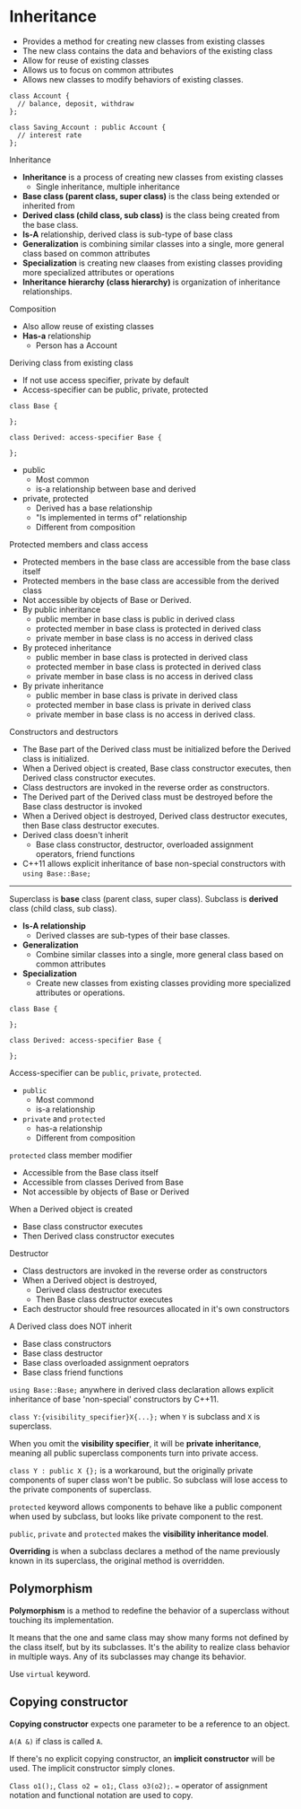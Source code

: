 # Inheritance

- Provides a method for creating new classes from existing classes
- The new class contains the data and behaviors of the existing class
- Allow for reuse of existing classes
- Allows us to focus on common attributes
- Allows new classes to modify behaviors of existing classes.

```
class Account {
  // balance, deposit, withdraw
};

class Saving_Account : public Account {
  // interest rate
};
```

Inheritance
- **Inheritance** is a process of creating new classes from existing classes
  - Single inheritance, multiple inheritance
- **Base class (parent class, super class)** is the class being extended or inherited from
- **Derived class (child class, sub class)** is the class being created from the base class.
- **Is-A** relationship, derived class is sub-type of base class
- **Generalization** is combining similar classes into a single, more general class based on common attributes
- **Specialization** is creating new claases from existing classes providing more specialized attributes or operations
- **Inheritance hierarchy (class hierarchy)** is organization of inheritance relationships.

Composition
- Also allow reuse of existing classes
- **Has-a** relationship
  - Person has a Account

Deriving class from existing class
- If not use access specifier, private by default
- Access-specifier can be public, private, protected
```
class Base {

};

class Derived: access-specifier Base {

};
```
- public
  - Most common
  - is-a relationship between base and derived
- private, protected
  - Derived has a base relationship
  - "Is implemented in terms of" relationship
  - Different from composition

Protected members and class access
- Protected members in the base class are accessible from the base class itself
- Protected members in the base class are accessible from the derived class
- Not accessible by objects of Base or Derived.
- By public inheritance
  - public member in base class is public in derived class
  - protected member in base class is protected in derived class
  - private member in base class is no access in derived class
- By proteced inheritance
  - public member in base class is protected in derived class
  - protected member in base class is protected in derived class
  - private member in base class is no access in derived class
- By private inheritance
  - public member in base class is private in derived class
  - protected member in base class is private in derived class
  - private member in base class is no access in derived class.

Constructors and destructors
- The Base part of the Derived class must be initialized before the Derived class is initialized.
- When a Derived object is created, Base class constructor executes, then Derived class constructor executes.
- Class destructors are invoked in the reverse order as constructors.
- The Derived part of the Derived class must be destroyed before the Base class destructor is invoked
- When a Derived object is destroyed, Derived class destructor executes, then Base class destructor executes.
- Derived class doesn't inherit
  - Base class constructor, destructor, overloaded assignment operators, friend functions
- C++11 allows explicit inheritance of base non-special constructors with `using Base::Base;`




----------------------

Superclass is **base** class (parent class, super class). Subclass is **derived** class (child class, sub class).

- **Is-A relationship**
  - Derived classes are sub-types of their base classes.
- **Generalization**
  - Combine similar classes into a single, more general class based on common attributes
- **Specialization**
  - Create new classes from existing classes providing more specialized attributes or operations.

```
class Base {

};

class Derived: access-specifier Base {

};
```

Access-specifier can be `public`, `private`, `protected`.

- `public`
  - Most commond
  - is-a relationship
- `private` and `protected`
  - has-a relationship
  - Different from composition

`protected` class member modifier
- Accessible from the Base class itself
- Accessible from classes Derived from Base
- Not accessible by objects of Base or Derived

When a Derived object is created
- Base class constructor executes
- Then Derived class constructor executes

Destructor
- Class destructors are invoked in the reverse order as constructors
- When a Derived object is destroyed,
  - Derived class destructor executes
  - Then Base class destructor executes
- Each destructor should free resources allocated in it's own constructors

A Derived class does NOT inherit
- Base class constructors
- Base class destructor
- Base class overloaded assignment oeprators
- Base class friend functions

`using Base::Base;` anywhere in derived class declaration allows explicit inheritance of base 'non-special' constructors by C++11.

`class Y:{visibility_specifier}X{...};` when `Y` is subclass and `X` is superclass.

When you omit the **visibility specifier**, it will be **private inheritance**, meaning all public superclass components turn into private access.

`class Y : public X {};` is a workaround, but the originally private components of super class won't be public. So subclass will lose access to the private components of superclass.

`protected` keyword allows components to behave like a public component when used by subclass, but looks like private component to the rest.

`public`, `private` and `protected` makes the **visibility inheritance model**.

**Overriding** is when a subclass declares a method of the name previously known in its superclass, the original method is overridden.

## Polymorphism

**Polymorphism** is a method to redefine the behavior of a superclass without touching its implementation.

It means that the one and same class may show many forms not defined by the class itself, but by its subclasses. It's the ability to realize class behavior in multiple ways. Any of its subclasses may change its behavior.

Use `virtual` keyword.

## Copying constructor

**Copying constructor** expects one parameter to be a reference to an object.

`A(A &)` if class is called `A`.

If there's no explicit copying constructor, an **implicit constructor** will be used. The implicit constructor simply clones.

`Class o1();`, `Class o2 = o1;`, `Class o3(o2);`. `=` operator of assignment notation and functional notation are used to copy.